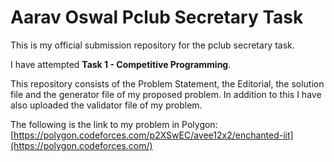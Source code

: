 # Aarav Oswal Pclub Secretary Task
This is my official submission repository for the pclub secretary task.

I have attempted **Task 1 - Competitive Programming**.

This repository consists of the Problem Statement, the Editorial, the solution file and the generator file of my proposed problem. In addition to this I have also uploaded the validator file of my problem.

The following is the link to my problem in Polygon:
[https://polygon.codeforces.com/p2XSwEC/avee12x2/enchanted-iit](https://polygon.codeforces.com/)
